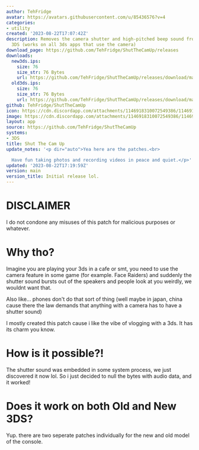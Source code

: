 ```yaml
---
author: TehFridge
avatar: https://avatars.githubusercontent.com/u/85436576?v=4
categories:
- utility
created: '2023-08-22T17:07:42Z'
description: Removes the camera shutter and high-pitched beep sound from the Nintendo
  3DS (works on all 3ds apps that use the camera)
download_page: https://github.com/TehFridge/ShutTheCamUp/releases
downloads:
  new3ds.ips:
    size: 76
    size_str: 76 Bytes
    url: https://github.com/TehFridge/ShutTheCamUp/releases/download/main/new3ds.ips
  old3ds.ips:
    size: 76
    size_str: 76 Bytes
    url: https://github.com/TehFridge/ShutTheCamUp/releases/download/main/old3ds.ips
github: TehFridge/ShutTheCamUp
icon: https://cdn.discordapp.com/attachments/1146918310072549386/1146918328389087312/ikonka2.png
image: https://cdn.discordapp.com/attachments/1146918310072549386/1146918328389087312/ikonka2.png
layout: app
source: https://github.com/TehFridge/ShutTheCamUp
systems:
- 3DS
title: Shut The Cam Up
update_notes: '<p dir="auto">Yea here are the patches.<br>

  Have fun taking photos and recording videos in peace and quiet.</p>'
updated: '2023-08-22T17:19:59Z'
version: main
version_title: Initial release lol.
---
```

# DISCLAIMER
I do not condone any misuses of this patch for malicious purposes or whatever.

# Why tho?
Imagine you are playing your 3ds in a cafe or smt, you need to use the camera feature in some game (for example. Face Raiders) and suddenly the shutter sound bursts out of the speakers and people look at you weirdly, we wouldnt want that. 

Also like... phones don't do that sort of thing (well maybe in japan, china cause there the law demands that anything with a camera has to have a shutter sound)

I mostly created this patch cause i like the vibe of vlogging with a 3ds. It has its charm you know.

# How is it possible?!
The shutter sound was embedded in some system process, we just discovered it now lol. So i just decided to null the bytes with audio data, and it worked!

# Does it work on both Old and New 3DS?
Yup. there are two seperate patches individually for the new and old model of the console.
